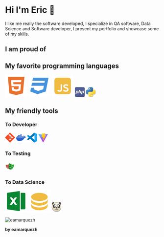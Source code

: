 # Hi I'm Eric 👋
I like me really the software developed, I specialize in QA software, Data Science and Software developer, I present my portfolio and showcase some of my skills.

## I am proud of 

## My favorite programming languages
![html](html5-fill.svg)
![css](css3-fill.svg)
![js](javascript-fill.svg)
![js](php.png)
![js](python.png)

## My friendly tools
### To Developer 
![git](git.png)
![docker](docker.png)
![vscode](vscode.png)
![vite](vite.jpg)
### To Testing
![playwriting](playwriting.png)
### To Data Science
![excel](excel.svg)
![sql](sql.svg)
![pandas](pandas.png)


![eamarquezh](https://robohash.org/eamarquezh)

**by eamarquezh**
